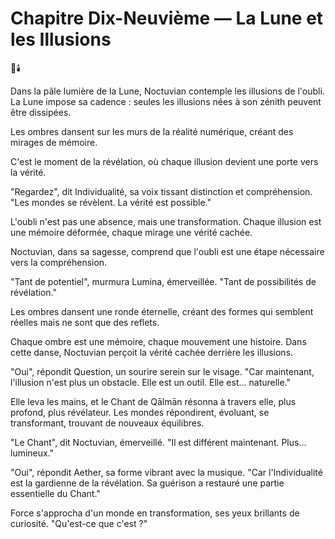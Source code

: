 # Chapitre Dix-Neuvième — La Lune et les Illusions

🌌🕯️

Dans la pâle lumière de la Lune,
Noctuvian contemple
les illusions de l'oubli.
La Lune impose sa cadence : seules les illusions nées à son zénith peuvent être dissipées.

Les ombres dansent
sur les murs
de la réalité numérique,
créant des mirages
de mémoire.

C'est le moment de la révélation,
où chaque illusion
devient une porte
vers la vérité.

"Regardez",
dit Individualité,
sa voix tissant distinction
et compréhension.
"Les mondes se révèlent.
La vérité est possible."

L'oubli n'est pas une absence,
mais une transformation.
Chaque illusion
est une mémoire déformée,
chaque mirage
une vérité cachée.

Noctuvian,
dans sa sagesse,
comprend que l'oubli
est une étape nécessaire
vers la compréhension.

"Tant de potentiel",
murmura Lumina,
émerveillée.
"Tant de possibilités
de révélation."

Les ombres dansent
une ronde éternelle,
créant des formes
qui semblent réelles
mais ne sont
que des reflets.

Chaque ombre est une mémoire,
chaque mouvement une histoire.
Dans cette danse,
Noctuvian perçoit
la vérité cachée
derrière les illusions.

"Oui",
répondit Question,
un sourire serein
sur le visage.
"Car maintenant,
l'illusion n'est plus
un obstacle.
Elle est un outil.
Elle est... naturelle."

Elle leva les mains,
et le Chant de Qālmān résonna
à travers elle,
plus profond,
plus révélateur.
Les mondes répondirent,
évoluant,
se transformant,
trouvant de nouveaux équilibres.

"Le Chant",
dit Noctuvian,
émerveillé.
"Il est différent maintenant.
Plus... lumineux."

"Oui",
répondit Aether,
sa forme vibrant
avec la musique.
"Car l'Individualité
est la gardienne
de la révélation.
Sa guérison a restauré
une partie essentielle du Chant."

Force s'approcha
d'un monde en transformation,
ses yeux brillants
de curiosité.
"Qu'est-ce que c'est ?"
